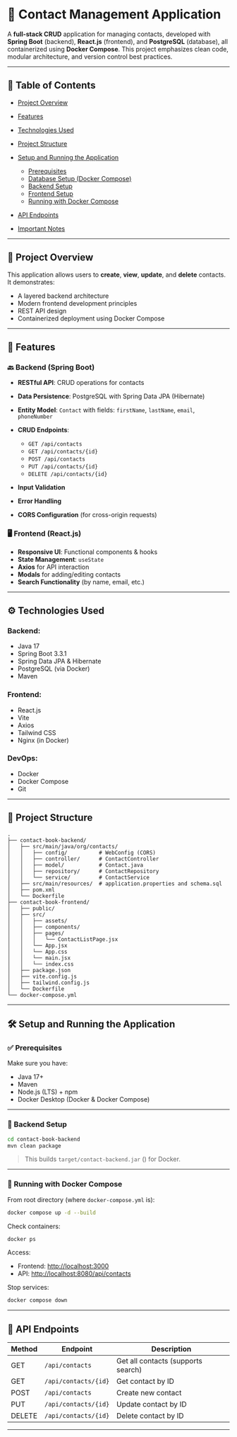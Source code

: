 # 📇 Contact Management Application

A **full-stack CRUD** application for managing contacts, developed with **Spring Boot** (backend), **React.js** (frontend), and **PostgreSQL** (database), all containerized using **Docker Compose**. This project emphasizes clean code, modular architecture, and version control best practices.

---

## 📑 Table of Contents

* [Project Overview](#project-overview)
* [Features](#features)
* [Technologies Used](#technologies-used)
* [Project Structure](#project-structure)
* [Setup and Running the Application](#setup-and-running-the-application)

  * [Prerequisites](#prerequisites)
  * [Database Setup (Docker Compose)](#database-setup-docker-compose)
  * [Backend Setup](#backend-setup)
  * [Frontend Setup](#frontend-setup)
  * [Running with Docker Compose](#running-with-docker-compose)
* [API Endpoints](#api-endpoints)
* [Important Notes](#important-notes)

---

## 🧾 Project Overview

This application allows users to **create**, **view**, **update**, and **delete** contacts. It demonstrates:

* A layered backend architecture
* Modern frontend development principles
* REST API design
* Containerized deployment using Docker Compose

---

## 🚀 Features

### 🔙 Backend (Spring Boot)

* **RESTful API**: CRUD operations for contacts
* **Data Persistence**: PostgreSQL with Spring Data JPA (Hibernate)
* **Entity Model**: `Contact` with fields: `firstName`, `lastName`, `email`, `phoneNumber`
* **CRUD Endpoints**:

  * `GET /api/contacts`
  * `GET /api/contacts/{id}`
  * `POST /api/contacts`
  * `PUT /api/contacts/{id}`
  * `DELETE /api/contacts/{id}`
* **Input Validation**
* **Error Handling**
* **CORS Configuration** (for cross-origin requests)

### 🖥️ Frontend (React.js)

* **Responsive UI**: Functional components & hooks
* **State Management**: `useState`
* **Axios** for API interaction
* **Modals** for adding/editing contacts
* **Search Functionality** (by name, email, etc.)

---

## ⚙️ Technologies Used

### Backend:

* Java 17
* Spring Boot 3.3.1
* Spring Data JPA & Hibernate
* PostgreSQL (via Docker)
* Maven

### Frontend:

* React.js
* Vite
* Axios
* Tailwind CSS
* Nginx (in Docker)

### DevOps:

* Docker
* Docker Compose
* Git

---

## 📁 Project Structure

```
.
├── contact-book-backend/
│   ├── src/main/java/org/contacts/
│   │   ├── config/          # WebConfig (CORS)
│   │   ├── controller/      # ContactController
│   │   ├── model/           # Contact.java
│   │   ├── repository/      # ContactRepository
│   │   └── service/         # ContactService
│   ├── src/main/resources/  # application.properties and schema.sql
│   ├── pom.xml
│   └── Dockerfile
├── contact-book-frontend/
│   ├── public/
│   ├── src/
│   │   ├── assets/
│   │   ├── components/
│   │   ├── pages/
│   │   │   └── ContactListPage.jsx
│   │   └── App.jsx
│   │   └── App.css
│   │   └── main.jsx
│   │   └── index.css
│   ├── package.json
│   ├── vite.config.js
│   ├── tailwind.config.js
│   └── Dockerfile
└── docker-compose.yml
```

---

## 🛠️ Setup and Running the Application

### ✅ Prerequisites

Make sure you have:

* Java 17+
* Maven
* Node.js (LTS) + npm
* Docker Desktop (Docker & Docker Compose)

---


### 🧰 Backend Setup

```bash
cd contact-book-backend
mvn clean package
```

> This builds `target/contact-backend.jar` () for Docker.

---


### 🐳 Running with Docker Compose

From root directory (where `docker-compose.yml` is):

```bash
docker compose up -d --build
```

Check containers:

```bash
docker ps
```

Access:

* Frontend: [http://localhost:3000](http://localhost:3000)
* API: [http://localhost:8080/api/contacts](http://localhost:8080/api/contacts)

Stop services:

```bash
docker compose down
```

---

## 🔗 API Endpoints

| Method | Endpoint             | Description                        |
| ------ | -------------------- | ---------------------------------- |
| GET    | `/api/contacts`      | Get all contacts (supports search) |
| GET    | `/api/contacts/{id}` | Get contact by ID                  |
| POST   | `/api/contacts`      | Create new contact                 |
| PUT    | `/api/contacts/{id}` | Update contact by ID               |
| DELETE | `/api/contacts/{id}` | Delete contact by ID               |

---
